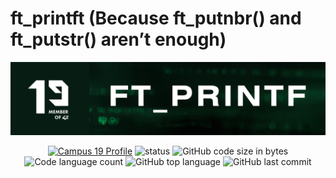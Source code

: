 # ft_printft (Because ft_putnbr() and ft_putstr() aren’t enough)
![ft_printf header](https://github.com/P-Claus/ft_printf/blob/main/subject/ft_printf_banner.png)

<p align='center'>
	<a href='https://profile.intra.42.fr/users/pclaus' target="_blank"><img alt="Campus 19 Profile" src="https://img.shields.io/badge/Campus%2019%20Profile-071C13" ></a>
<img alt="status" src="https://img.shields.io/badge/status-not%20started-success?color=071C13&style=flat-square"/>
<img alt="GitHub code size in bytes" src="https://img.shields.io/github/languages/code-size/P-Claus/ft_printf?color=071C13" />
	<img alt="Code language count" src="https://img.shields.io/github/languages/count/P-Claus/ft_printf?color=071C13" />
	<img alt="GitHub top language" src="https://img.shields.io/github/languages/top/P-Claus/ft_printf?color=071C13" />
	<img alt="GitHub last commit" src="https://img.shields.io/github/last-commit/P-Claus/ft_printf?color=071C13" />

	
</p>
